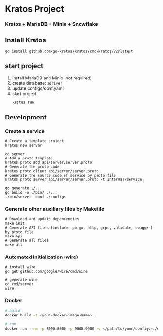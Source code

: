 # Kratos Project

### Kratos + MariaDB + Minio + Snowflake

## Install Kratos
```
go install github.com/go-kratos/kratos/cmd/kratos/v2@latest
```

## start project
1. install MariaDB and Minio (not required)
2. create database: `zdriver`
3. update configs/conf.yaml
4. start project
    ```
    kratos run
    ```

## Development

### Create a service
```
# Create a template project
kratos new server

cd server
# Add a proto template
kratos proto add api/server/server.proto
# Generate the proto code
kratos proto client api/server/server.proto
# Generate the source code of service by proto file
kratos proto server api/server/server.proto -t internal/service

go generate ./...
go build -o ./bin/ ./...
./bin/server -conf ./configs
```
### Generate other auxiliary files by Makefile
```
# Download and update dependencies
make init
# Generate API files (include: pb.go, http, grpc, validate, swagger) by proto file
make api
# Generate all files
make all
```
### Automated Initialization (wire)
```
# install wire
go get github.com/google/wire/cmd/wire

# generate wire
cd cmd/server
wire
```

### Docker
```bash
# build
docker build -t <your-docker-image-name> .

# run
docker run --rm -p 8000:8000 -p 9000:9000 -v </path/to/your/configs>:/data/conf <your-docker-image-name>
```


